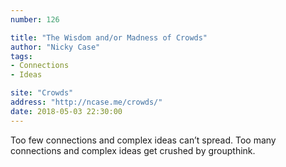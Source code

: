 ```yaml
---
number: 126

title: "The Wisdom and/or Madness of Crowds"
author: "Nicky Case"
tags:
- Connections
- Ideas

site: "Crowds"
address: "http://ncase.me/crowds/"
date: 2018-05-03 22:30:00
---
```


Too few connections and complex ideas can’t spread. Too many connections and complex ideas get crushed by groupthink.
